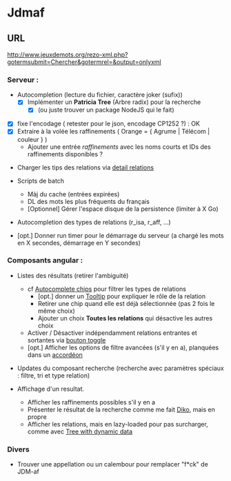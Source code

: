 # Jdmaf

## URL
http://www.jeuxdemots.org/rezo-xml.php?gotermsubmit=Chercher&gotermrel=&output=onlyxml

<!---
  Check for detect encoding : https://code.google.com/archive/p/juniversalchardet/
-->

### Serveur : 
  + Autocompletion (lecture du fichier, caractère joker (sufix))
    + [x] Implémenter un __Patricia Tree__ (Arbre radix) pour la recherche
      + [x] (ou juste trouver un package NodeJS qui le fait)
  
  + [x] fixe l'encodage ( retester pour le json, encodage  CP1252 ?) : OK
  + [x] Extraire à la volée les raffinements ( Orange = { Agrume | Télécom | couleur } )
    + Ajouter une entrée _raffinements_ avec les noms courts et IDs des raffinements disponibles ?
  + Charger les tips des relations via [detail relations](http://www.jeuxdemots.org/jdm-about-detail-relations.php)
  
     
  + Scripts de batch 
    + Màj du cache (entrées expirées)
    + DL des mots les plus fréquents du français
    + [Optionnel] Gérer l'espace disque de la persistence (limiter à X Go)
    
  + Autocompletion des types de relations (r_isa, r_aff, ...)
  + [opt.] Donner run timer pour le démarrage du serveur (a chargé les mots en X secondes, démarrage en Y secondes) 
  
  
### Composants angular : 
  + Listes des résultats (retirer l'ambiguité)
    + cf  [Autocomplete chips](https://material.angular.io/components/chips/overview) pour filtrer les types de relations
      + [opt.] donner un [Tooltip](https://material.angular.io/components/tooltip/overview) pour expliquer le rôle de la relation
      + Retirer une chip quand elle est déjà sélectionnée (pas 2 fois le même choix)
      + Ajouter un choix **Toutes les relations** qui désactive les autres choix
    + Activer / Désactiver indépendamment relations entrantes et sortantes via [bouton toggle](https://material.angular.io/components/button-toggle/overview)
    + [opt.] Afficher les options de filtre avancées (s'il y en a), planquées dans un [accordéon](https://material.angular.io/components/expansion/examples)
     
  + Updates du composant recherche (recherche avec paramètres spéciaux : filtre, tri et type relation)
  
  + Affichage d'un resultat.
    + Afficher les raffinements possibles s'il y en a
    + Présenter le résultat de la recherche comme me fait [Diko](http://www.jeuxdemots.org/diko.php), mais en propre
    + Afficher les relations, mais en lazy-loaded pour pas surcharger, comme avec [Tree with dynamic data](https://material.angular.io/components/tree/examples)
    
  
  
### Divers
  + Trouver une appellation ou un calembour pour remplacer "f*ck" de JDM-af






  
